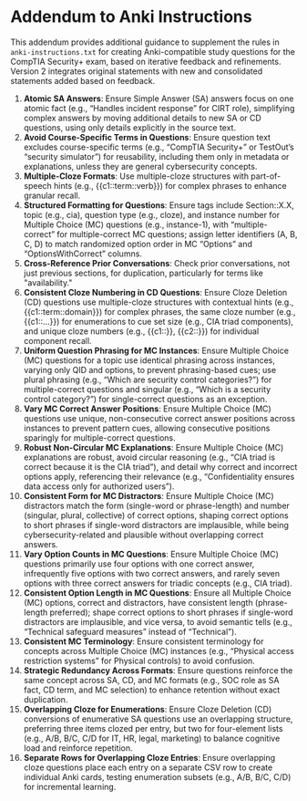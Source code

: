 # Addendum to Anki Instructions

This addendum provides additional guidance to supplement the rules in `anki-instructions.txt` for creating Anki-compatible study questions for the CompTIA Security+ exam, based on iterative feedback and refinements. Version 2 integrates original statements with new and consolidated statements added based on feedback.

1. **Atomic SA Answers**: Ensure Simple Answer (SA) answers focus on one atomic fact (e.g., “Handles incident response” for CIRT role), simplifying complex answers by moving additional details to new SA or CD questions, using only details explicitly in the source text.
2. **Avoid Course-Specific Terms in Questions**: Ensure question text excludes course-specific terms (e.g., “CompTIA Security+” or TestOut’s “security simulator”) for reusability, including them only in metadata or explanations, unless they are general cybersecurity concepts.
3. **Multiple-Cloze Formats**: Use multiple-cloze structures with part-of-speech hints (e.g., {{c1::term::verb}}) for complex phrases to enhance granular recall.
4. **Structured Formatting for Questions**: Ensure tags include Section::X.X, topic (e.g., cia), question type (e.g., cloze), and instance number for Multiple Choice (MC) questions (e.g., instance-1), with “multiple-correct” for multiple-correct MC questions; assign letter identifiers (A, B, C, D) to match randomized option order in MC “Options” and “OptionsWithCorrect” columns.
5. **Cross-Reference Prior Conversations**: Check prior conversations, not just previous sections, for duplication, particularly for terms like "availability."
6. **Consistent Cloze Numbering in CD Questions**: Ensure Cloze Deletion (CD) questions use multiple-cloze structures with contextual hints (e.g., {{c1::term::domain}}) for complex phrases, the same cloze number (e.g., {{c1::…}}) for enumerations to cue set size (e.g., CIA triad components), and unique cloze numbers (e.g., {{c1::}}, {{c2::}}) for individual component recall.
7. **Uniform Question Phrasing for MC Instances**: Ensure Multiple Choice (MC) questions for a topic use identical phrasing across instances, varying only QID and options, to prevent phrasing-based cues; use plural phrasing (e.g., “Which are security control categories?”) for multiple-correct questions and singular (e.g., “Which is a security control category?”) for single-correct questions as an exception.
8. **Vary MC Correct Answer Positions**: Ensure Multiple Choice (MC) questions use unique, non-consecutive correct answer positions across instances to prevent pattern cues, allowing consecutive positions sparingly for multiple-correct questions.
9. **Robust Non-Circular MC Explanations**: Ensure Multiple Choice (MC) explanations are robust, avoid circular reasoning (e.g., “CIA triad is correct because it is the CIA triad”), and detail why correct and incorrect options apply, referencing their relevance (e.g., “Confidentiality ensures data access only for authorized users”).
10. **Consistent Form for MC Distractors**: Ensure Multiple Choice (MC) distractors match the form (single-word or phrase-length) and number (singular, plural, collective) of correct options, shaping correct options to short phrases if single-word distractors are implausible, while being cybersecurity-related and plausible without overlapping correct answers.
11. **Vary Option Counts in MC Questions**: Ensure Multiple Choice (MC) questions primarily use four options with one correct answer, infrequently five options with two correct answers, and rarely seven options with three correct answers for triadic concepts (e.g., CIA triad).
12. **Consistent Option Length in MC Questions**: Ensure all Multiple Choice (MC) options, correct and distractors, have consistent length (phrase-length preferred); shape correct options to short phrases if single-word distractors are implausible, and vice versa, to avoid semantic tells (e.g., “Technical safeguard measures” instead of “Technical”).
13. **Consistent MC Terminology**: Ensure consistent terminology for concepts across Multiple Choice (MC) instances (e.g., “Physical access restriction systems” for Physical controls) to avoid confusion.
14. **Strategic Redundancy Across Formats**: Ensure questions reinforce the same concept across SA, CD, and MC formats (e.g., SOC role as SA fact, CD term, and MC selection) to enhance retention without exact duplication.
15. **Overlapping Cloze for Enumerations**: Ensure Cloze Deletion (CD) conversions of enumerative SA questions use an overlapping structure, preferring three items clozed per entry, but two for four-element lists (e.g., A/B, B/C, C/D for IT, HR, legal, marketing) to balance cognitive load and reinforce repetition.
16. **Separate Rows for Overlapping Cloze Entries**: Ensure overlapping cloze questions place each entry on a separate CSV row to create individual Anki cards, testing enumeration subsets (e.g., A/B, B/C, C/D) for incremental learning.